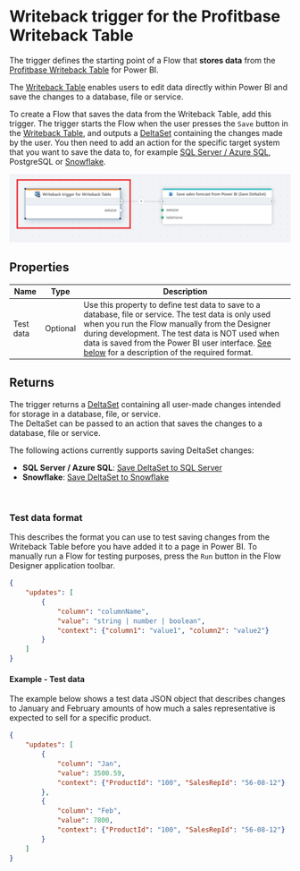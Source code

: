 # Writeback trigger for the Profitbase Writeback Table

The trigger defines the starting point of a Flow that **stores data** from the [Profitbase Writeback Table](../../../PowerBI/writeback-table/overview.md) for Power BI.

The [Writeback Table](../../../PowerBI/writeback-table/overview.md) enables users to edit data directly within Power BI and save the changes to a database, file or service.  

To create a Flow that saves the data from the Writeback Table, add this trigger. The trigger starts the Flow when the user presses the `Save` button in the [Writeback Table](../../../PowerBI/writeback-table/overview.md), and outputs a [DeltaSet](../../api-reference/built-in-types/deltaset.md) containing the changes made by the user. You then need to add an action for the specific target system that you want to save the data to, for example [SQL Server / Azure SQL](../../actions/sql-server/save-deltaset.md), PostgreSQL or [Snowflake](../../actions/snowflake/save-deltaset.md).

![img](/images/flow/powerbi-writeback-table-trigger.png)

## Properties
| Name            | Type            | Description                               |
|-----------------|-----------------|-------------------------------------------|
| Test data       | Optional        | Use this property to define test data to save to a database, file or service. The test data is only used when you run the Flow manually from the Designer during development. The test data is NOT used when data is saved from the Power BI user interface. [See below](#test-data-format) for a description of the required format. | 

## Returns
The trigger returns a [DeltaSet](../../api-reference/built-in-types/deltaset.md) containing all user-made changes intended for storage in a database, file, or service.  
The DeltaSet can be passed to an action that saves the changes to a database, file or service.  

The following actions currently supports saving DeltaSet changes:  
- **SQL Server / Azure SQL**: [Save DeltaSet to SQL Server](../../actions/sql-server/save-deltaset.md)  
- **Snowflake**: [Save DeltaSet to Snowflake](../../actions/snowflake/save-deltaset.md)

<br/>

### Test data format
This describes the format you can use to test saving changes from the Writeback Table before you have added it to a page in Power BI.
To manually run a Flow for testing purposes, press the `Run` button in the Flow Designer application toolbar.  

```json
{
    "updates": [
        {
            "column": "columnName",
            "value": "string | number | boolean",
            "context": {"column1": "value1", "column2": "value2"}
        }
    ]
}
```

#### Example - Test data
The example below shows a test data JSON object that describes changes to January and February amounts of how much a sales representative is expected to sell for a specific product.
```json
{
    "updates": [
        {
            "column": "Jan",
            "value": 3500.59,
            "context": {"ProductId": "100", "SalesRepId": "56-08-12"}
        },
        {
            "column": "Feb",
            "value": 7800,
            "context": {"ProductId": "100", "SalesRepId": "56-08-12"}
        }
    ]
}
```